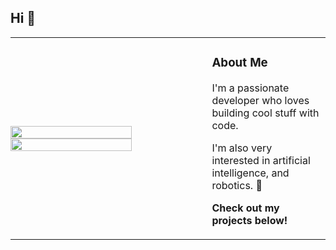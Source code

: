 <h2 align="left">Hi 👋</h2>
<table style="border: none; border-collapse: collapse; width: 100%;">
  <tr>
    <td style="border: none; padding: 0; width: 60%;">
      <img  src="https://github-readme-streak-stats.herokuapp.com/?user=krzysztofkobra&theme=react&hide_border=false" style="width: 80%" />
      <img src="https://github-readme-stats.vercel.app/api/top-langs/?username=krzysztofkobra&theme=react&show_icons=true&hide_border=false&layout=compact" style="width: 80%" />
    </td>
    <td style="border: none; padding-left: 20px; vertical-align: top;">
      <h3>About Me</h3>
      <p>I'm a passionate developer who loves building cool stuff with code.</p>
      <p>I'm also very interested in artificial intelligence, and robotics.  🤖</p>
      <p><strong>Check out my projects below!</strong></p>
    </td>
  </tr>
</table>

